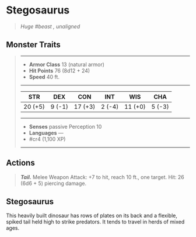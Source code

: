 # Stegosaurus
>*Huge #beast , unaligned*
## Monster Traits
>___
>- **Armor Class** 13 (natural armor)
>- **Hit Points** 76 (8d12 + 24)
>- **Speed** 40 ft.
>___
>|STR|DEX|CON|INT|WIS|CHA|
>|:---:|:---:|:---:|:---:|:---:|:---:|
>|20 (+5)|9 (-1)|17 (+3)|2 (-4)|11 (+0)|5 (-3)|
>___
>- **Senses** passive Perception 10
>- **Languages** —
>- #cr4 (1,100 XP)
>___
## Actions
>***Tail.*** Melee Weapon Attack: +7 to hit, reach 10 ft., one target. Hit: 26 (6d6 + 5) piercing damage.
## Stegosaurus
This heavily built dinosaur has rows of plates on its back and a flexible, spiked tail held high to strike predators. It tends to travel in herds of mixed ages.